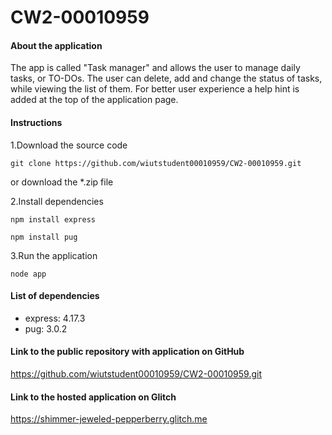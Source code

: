 # CW2-00010959
#### About the application
The app is called "Task manager" and allows the user to manage daily tasks, or TO-DOs. The user can delete, add and change the status of tasks, while viewing the list of them. For better user experience a help hint is added at the top of the application page.

#### Instructions
1.Download the source code
```
git clone https://github.com/wiutstudent00010959/CW2-00010959.git

```
or download the *.zip file

2.Install dependencies
```
npm install express

npm install pug
```

3.Run the application
```
node app
```

#### List of dependencies
- express: 4.17.3
- pug: 3.0.2

#### Link to the public repository with application on GitHub
https://github.com/wiutstudent00010959/CW2-00010959.git

#### Link to the hosted application on Glitch
https://shimmer-jeweled-pepperberry.glitch.me



 
